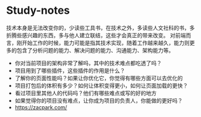 # Study-notes
技术本身是无法改变你的，少读些工具书，在技术之外，多读些人文社科的书，多折腾些感兴趣的东西，多与他人建立联结，这些才会真正的带来改变。
对前端而言，刚开始工作的时候，能力可能是指其技术实现，随着工作越来越久，能力则更多的包含了分析问题的能力、解决问题的能力、沟通能力、架构能力等。

+ 你对当前项目的架构非常了解吗，其中的技术难点都吃透了吗？
+ 项目用到了哪些插件，这些插件的作用是什么？
+ 了解你的页面性能吗？如果让你优化它，你觉得有哪些方面可以去优化的
+ 项目打包后的体积有多少？如何让体积变得更小，如何让页面加载的更快？
+ 看过项目里其他人的代码吗？他们有哪些难点或写的好的地方
+ 如果觉得你的项目没有难点，让你成为项目的负责人，你能做的更好吗？
+ https://zacpark.com/
